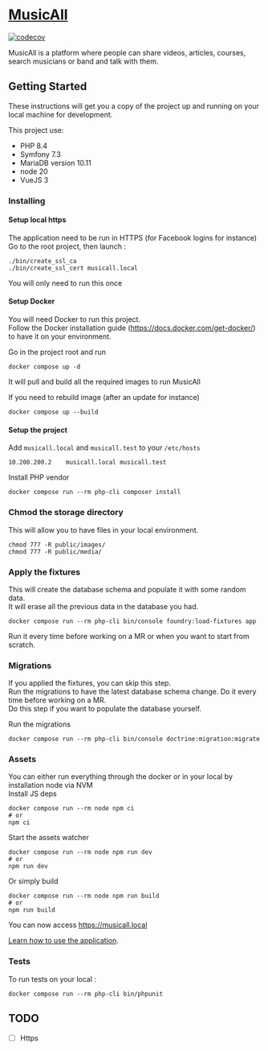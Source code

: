 # [MusicAll](https://www.musicall.com)

[![codecov](https://codecov.io/gh/Cryde/musicall/branch/master/graph/badge.svg?token=7RK8UIL2RH)](https://codecov.io/gh/Cryde/musicall)

MusicAll is a platform where people can share videos, articles, courses, search musicians or band and talk with them.

## Getting Started

These instructions will get you a copy of the project up and running on your local machine for development.

This project use: 
- PHP 8.4
- Symfony 7.3
- MariaDB version 10.11
- node 20
- VueJS 3

### Installing

#### Setup local https

The application need to be run in HTTPS (for Facebook logins for instance)  
Go to the root project, then launch :  
```
./bin/create_ssl_ca
./bin/create_ssl_cert musicall.local
```
You will only need to run this once

#### Setup Docker

You will need Docker to run this project.  
Follow the Docker installation guide (https://docs.docker.com/get-docker/) to have it on your environment.

Go in the project root and run 
```
docker compose up -d
```
It will pull and build all the required images to run MusicAll

If you need to rebuild image (after an update for instance)
``` 
docker compose up --build
```

#### Setup the project

Add `musicall.local` and `musicall.test` to your `/etc/hosts`
```
10.200.200.2 	musicall.local musicall.test
```

Install PHP vendor
```
docker compose run --rm php-cli composer install
```

### Chmod the storage directory

This will allow you to have files in your local environment. 
```
chmod 777 -R public/images/
chmod 777 -R public/media/
```

### Apply the fixtures
This will create the database schema and populate it with some random data.  
It will erase all the previous data in the database you had.
```
docker compose run --rm php-cli bin/console foundry:load-fixtures app
```
Run it every time before working on a MR or when you want to start from scratch.

### Migrations
If you applied the fixtures, you can skip this step.  
Run the migrations to have the latest database schema change. Do it every time before working on a MR.  
Do this step if you want to populate the database yourself.

Run the migrations
```
docker compose run --rm php-cli bin/console doctrine:migration:migrate
```

### Assets 

You can either run everything through the docker or in your local by installation node via NVM  
Install JS deps
```
docker compose run --rm node npm ci 
# or 
npm ci
```


Start the assets watcher
```
docker compose run --rm node npm run dev
# or
npm run dev
```
Or simply build 
```
docker compose run --rm node npm run build
# or
npm run build
```


You can now access https://musicall.local

[Learn how to use the application](doc/README).

### Tests

To run tests on your local : 
```
docker compose run --rm php-cli bin/phpunit
```

## TODO

- [ ] Https
